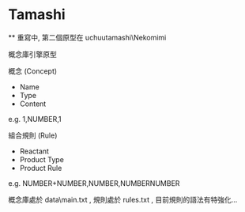 ﻿Tamashi
=======

** 重寫中, 第二個原型在 uchuutamashi\Nekomimi


概念庫引擎原型

概念 (Concept)
 - Name
 - Type
 - Content

e.g.
1,NUMBER,1

組合規則 (Rule)
 - Reactant
 - Product Type
 - Product Rule

e.g.
NUMBER+NUMBER,NUMBER,NUMBERNUMBER


概念庫處於 data\main.txt , 規則處於 rules.txt , 目前規則的語法有特強化...


